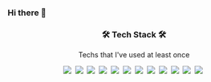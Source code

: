 ### Hi there 👋


<h3 align="center">🛠 Tech Stack 🛠</h3>

<p align="center"> Techs that I've used at least once </p>

<p align="center">
<img src="https://img.shields.io/badge/Python-3766AB?style=flat-square&logo=Python&logoColor=white"/></a>&nbsp
<img src="https://img.shields.io/badge/Django-092E20?style=flat-square&logo=Django&logoColor=white"/></a>&nbsp
<img src="https://img.shields.io/badge/Mysql-4479A1?style=flat-square&logo=Mysql&logoColor=white"/></a>&nbsp
<img src="https://img.shields.io/badge/MongoDB-47A248?style=flat-square&logo=MongoDB&logoColor=white"/></a>&nbsp
<img src="https://img.shields.io/badge/Tableau-E97627?style=flat-square&logo=Tableau&logoColor=white"/></a>&nbsp
<img src="https://img.shields.io/badge/TensorFlow-FF6F00?style=flat-square&logo=TensorFlow&logoColor=white"/></a>&nbsp
<img src="https://img.shields.io/badge/scikit-learn-#F7931E?style=flat-square&logo=scikit-learn&logoColor=white"/></a>&nbsp
<img src="https://img.shields.io/badge/Notion-#000000?style=flat-square&logo=Notion&logoColor=white"/></a>&nbsp
<img src="https://img.shields.io/badge/Amazon AWS-#232F3E?style=flat-square&logo=Amazon AWS&logoColor=white"/></a>&nbsp
<img src="https://img.shields.io/badge/JavaScript-#F7DF1E?style=flat-square&logo=JavaScript&logoColor=white"/></a>&nbsp
<img src="https://img.shields.io/badge/HTML5-#E34F26?style=flat-square&logo=HTML5&logoColor=white"/></a>&nbsp
<img src="https://img.shields.io/badge/CSS3-#1572B6?style=flat-square&logo=CSS3&logoColor=white"/></a>&nbsp

<!--
**Minsung-commit/Minsung-commit** is a ✨ _special_ ✨ repository because its `README.md` (this file) appears on your GitHub profile.

Here are some ideas to get you started:

- 🔭 I’m currently working on ...
- 🌱 I’m currently learning ...
- 👯 I’m looking to collaborate on ...
- 🤔 I’m looking for help with ...
- 💬 Ask me about ...
- 📫 How to reach me: ...
- 😄 Pronouns: ...
- ⚡ Fun fact: ...
-->
